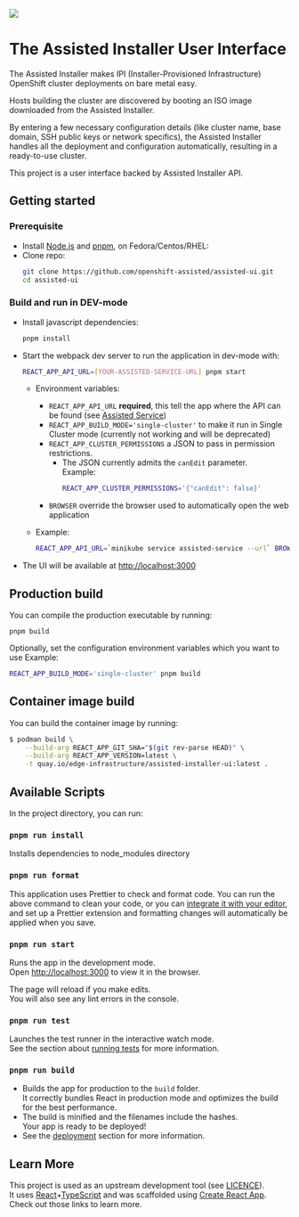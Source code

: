![](https://github.com/openshift-assisted/assisted-ui/workflows/Build%20and%20push/badge.svg)

# The Assisted Installer User Interface

The Assisted Installer makes IPI (Installer-Provisioned Infrastructure) OpenShift cluster
deployments on bare metal easy.

Hosts building the cluster are discovered by booting an ISO image downloaded from the Assisted
Installer.

By entering a few necessary configuration details (like cluster name, base domain, SSH public keys
or network specifics), the Assisted Installer handles all the deployment and configuration
automatically, resulting in a ready-to-use cluster.

This project is a user interface backed by Assisted Installer API.

## Getting started

### Prerequisite

- Install [Node.js](https://nodejs.org/en/download/package-manager/#centos-fedora-and-red-hat-enterprise-linux) and [pnpm](https://pnpm.io/installation), on Fedora/Centos/RHEL:
- Clone repo:
  ```bash
  git clone https://github.com/openshift-assisted/assisted-ui.git
  cd assisted-ui
  ```

### Build and run in DEV-mode

- Install javascript dependencies:
  ```bash
  pnpm install
  ```
- Start the webpack dev server to run the application in dev-mode with:  
  ```bash
  REACT_APP_API_URL=[YOUR-ASSISTED-SERVICE-URL] pnpm start
  ```
  - Environment variables:

    - `REACT_APP_API_URL` **required**, this tell the app where the API can be found (see [Assisted Service](https://github.com/openshift/assisted-service))
    - `REACT_APP_BUILD_MODE='single-cluster'` to make it run in Single Cluster mode (currently not working and will be deprecated)
    - `REACT_APP_CLUSTER_PERMISSIONS` a JSON to pass in permission restrictions.
      - The JSON currently admits the `canEdit` parameter.  
        Example:
          ```bash
          REACT_APP_CLUSTER_PERMISSIONS='{"canEdit": false}'
          ```
    - `BROWSER` override the browser used to automatically open the web application
  - Example:  
    ```bash
    REACT_APP_API_URL=`minikube service assisted-service --url` BROWSER=chromium-browser pnpm start
    ```

- The UI will be available at [http://localhost:3000](http://localhost:3000)

## Production build
You can compile the production executable by running:
```
pnpm build
```

Optionally, set the configuration environment variables which you want to use
Example:
```bash
REACT_APP_BUILD_MODE='single-cluster' pnpm build
```

## Container image build

You can build the container image by running:
```bash
$ podman build \
    --build-arg REACT_APP_GIT_SHA="$(git rev-parse HEAD)" \
    --build-arg REACT_APP_VERSION=latest \
    -t quay.io/edge-infrastructure/assisted-installer-ui:latest .
```

## Available Scripts
In the project directory, you can run:

### `pnpm run install`
Installs dependencies to node_modules directory

### `pnpm run format`
This application uses Prettier to check and format code. You can run the above command to clean your
code, or you can [integrate it with your editor](https://prettier.io/docs/en/editors.html), and set
up a Prettier extension and formatting changes will automatically be applied when you save.

### `pnpm run start`
Runs the app in the development mode.<br> Open [http://localhost:3000](http://localhost:3000) to
view it in the browser.

The page will reload if you make edits.<br> You will also see any lint errors in the console.

### `pnpm run test`
Launches the test runner in the interactive watch mode.<br> See the section about
[running tests](https://facebook.github.io/create-react-app/docs/running-tests) for more
information.

### `pnpm run build`
- Builds the app for production to the `build` folder.<br> It correctly bundles React in production
mode and optimizes the build for the best performance.  
- The build is minified and the filenames include the hashes.<br> Your app is ready to be deployed!
- See the [deployment](https://facebook.github.io/create-react-app/docs/deployment) section for
more information.

## Learn More
This project is used as an upstream development tool (see [LICENCE](LICENSE)).   
It uses [React](https://reactjs.org/tutorial)+[TypeScript](https://www.typescriptlang.org/docs/handbook/typescript-in-5-minutes.html) and was scaffolded using [Create React App](https://facebook.github.io/create-react-app/docs/getting-started). Check out those links to learn more.
